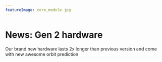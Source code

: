 ```yaml
---
featureImage: core_module.jpg
---
```


<!-- 
    Specifying the feature image of a post/blog in the content of markdown proves to be difficult to isolate and apply style or layout on the feature image and the content
    In this example, the feature image is specified as property of markdown file instead of in the markdown content.
    The only downside of this approach is the editor (or Tom) can't see the feature image in the markdown preview panel. Might need to provide a post/blog preview panel similar to the word press.
 -->


# News: Gen 2 hardware
Our brand new hardware lasts 2x longer than previous version and come with new awesome orbit prediction
